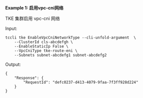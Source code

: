 **Example 1: 启用vpc-cni网络**

TKE 集群启用 vpc-cni 网络

Input: 

```
tccli tke EnableVpcCniNetworkType --cli-unfold-argument  \
    --ClusterId cls-abcdefgh \
    --EnableStaticIp False \
    --VpcCniType tke-route-eni \
    --Subnets subnet-abcdefg1 subnet-abcdefg2
```

Output: 
```
{
    "Response": {
        "RequestId": "defc0237-d413-4079-9faa-7f3ff928d224"
    }
}
```

